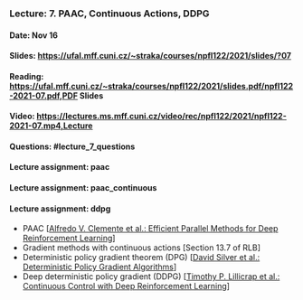 ### Lecture: 7. PAAC, Continuous Actions, DDPG
#### Date: Nov 16
#### Slides: https://ufal.mff.cuni.cz/~straka/courses/npfl122/2021/slides/?07
#### Reading: https://ufal.mff.cuni.cz/~straka/courses/npfl122/2021/slides.pdf/npfl122-2021-07.pdf,PDF Slides
#### Video: https://lectures.ms.mff.cuni.cz/video/rec/npfl122/2021/npfl122-2021-07.mp4,Lecture
#### Questions: #lecture_7_questions
#### Lecture assignment: paac
#### Lecture assignment: paac_continuous
#### Lecture assignment: ddpg

- PAAC [[Alfredo V. Clemente et al.: Efficient Parallel Methods for Deep Reinforcement Learning](https://arxiv.org/abs/1705.04862)]
- Gradient methods with continuous actions [Section 13.7 of RLB]
- Deterministic policy gradient theorem (DPG) [[David Silver et al.: Deterministic Policy Gradient Algorithms](http://proceedings.mlr.press/v32/silver14.pdf)]
- Deep deterministic policy gradient (DDPG) [[Timothy P. Lillicrap et al.: Continuous Control with Deep Reinforcement Learning](https://arxiv.org/abs/1509.02971)]
